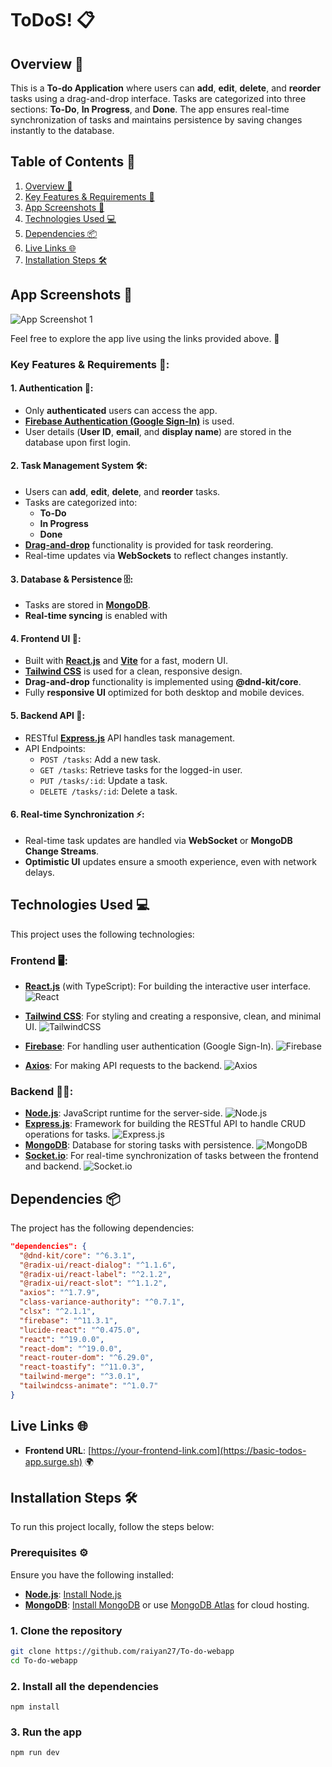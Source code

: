 # ToDoS! 📋

## Overview 🚀
This is a **To-do Application** where users can **add**, **edit**, **delete**, and **reorder** tasks using a drag-and-drop interface. Tasks are categorized into three sections: **To-Do**, **In Progress**, and **Done**. The app ensures real-time synchronization of tasks and maintains persistence by saving changes instantly to the database.

## Table of Contents 📑
1. [Overview 🚀](#overview-)
2. [Key Features & Requirements 📝](#key-features--requirements-)
3. [App Screenshots 📸](#app-screenshots-)
4. [Technologies Used 💻](#technologies-used-)
5. [Dependencies 📦](#dependencies-)
6. [Live Links 🌐](#live-links-)
7. [Installation Steps 🛠️](#installation-steps-%EF%B8%8F)


## App Screenshots 📸

![App Screenshot 1](https://i.ibb.co.com/HDt66W00/todos-app-home.png)

Feel free to explore the app live using the links provided above. 🎉


### Key Features & Requirements 📝:

#### 1. **Authentication 🔐**:
- Only **authenticated** users can access the app.
- **[Firebase Authentication (Google Sign-In)](https://firebase.google.com/docs/auth)** is used.
- User details (**User ID**, **email**, and **display name**) are stored in the database upon first login.

#### 2. **Task Management System 🛠️**:
- Users can **add**, **edit**, **delete**, and **reorder** tasks.
- Tasks are categorized into:
  - **To-Do**
  - **In Progress**
  - **Done**
- **[Drag-and-drop](https://react-beautiful-dnd.netlify.app/)** functionality is provided for task reordering.
- Real-time updates via **WebSockets** to reflect changes instantly.

#### 3. **Database & Persistence 🗄️**:
- Tasks are stored in **[MongoDB](https://www.mongodb.com/)**.
- **Real-time syncing** is enabled with

#### 4. **Frontend UI 🎨**:
- Built with **[React.js](https://reactjs.org/)** and **[Vite](https://vitejs.dev/)** for a fast, modern UI.
- **[Tailwind CSS](https://tailwindcss.com/)** is used for a clean, responsive design.
- **Drag-and-drop** functionality is implemented using **@dnd-kit/core**.
- Fully **responsive UI** optimized for both desktop and mobile devices.

#### 5. **Backend API 🔌**:
- RESTful **[Express.js](https://expressjs.com/)** API handles task management.
- API Endpoints:
  - `POST /tasks`: Add a new task.
  - `GET /tasks`: Retrieve tasks for the logged-in user.
  - `PUT /tasks/:id`: Update a task.
  - `DELETE /tasks/:id`: Delete a task.

#### 6. **Real-time Synchronization ⚡**:
- Real-time task updates are handled via **WebSocket** or **MongoDB Change Streams**.
- **Optimistic UI** updates ensure a smooth experience, even with network delays.

## Technologies Used 💻
This project uses the following technologies:

### Frontend 🖥️:
- **[React.js](https://reactjs.org/)** (with TypeScript): For building the interactive user interface. ![React](https://img.shields.io/badge/-React-61DAFB?logo=react&logoColor=white)
- **[Tailwind CSS](https://tailwindcss.com/)**: For styling and creating a responsive, clean, and minimal UI. ![TailwindCSS](https://img.shields.io/badge/TailwindCSS-38B2AC?logo=tailwindcss&logoColor=white)
- **[Firebase](https://firebase.google.com/)**: For handling user authentication (Google Sign-In). ![Firebase](https://img.shields.io/badge/Firebase-FFCA28?logo=firebase&logoColor=black)

- **[Axios](https://axios-http.com/)**: For making API requests to the backend. ![Axios](https://img.shields.io/badge/Axios-5A29E0?logo=axios&logoColor=white)

### Backend 🧑‍💻:
- **[Node.js](https://nodejs.org/)**: JavaScript runtime for the server-side. ![Node.js](https://img.shields.io/badge/Node.js-339933?logo=node.js&logoColor=white)
- **[Express.js](https://expressjs.com/)**: Framework for building the RESTful API to handle CRUD operations for tasks. ![Express.js](https://img.shields.io/badge/Express.js-000000?logo=express&logoColor=white)
- **[MongoDB](https://www.mongodb.com/)**: Database for storing tasks with persistence. ![MongoDB](https://img.shields.io/badge/MongoDB-47A248?logo=mongodb&logoColor=white)
- **[Socket.io](https://socket.io/)**: For real-time synchronization of tasks between the frontend and backend. ![Socket.io](https://img.shields.io/badge/Socket.io-010101?logo=socket-dot-io&logoColor=white)

## Dependencies 📦
The project has the following dependencies:

```json
"dependencies": {
  "@dnd-kit/core": "^6.3.1",
  "@radix-ui/react-dialog": "^1.1.6",
  "@radix-ui/react-label": "^2.1.2",
  "@radix-ui/react-slot": "^1.1.2",
  "axios": "^1.7.9",
  "class-variance-authority": "^0.7.1",
  "clsx": "^2.1.1",
  "firebase": "^11.3.1",
  "lucide-react": "^0.475.0",
  "react": "^19.0.0",
  "react-dom": "^19.0.0",
  "react-router-dom": "^6.29.0",
  "react-toastify": "^11.0.3",
  "tailwind-merge": "^3.0.1",
  "tailwindcss-animate": "^1.0.7"
}
```

## Live Links 🌐
- **Frontend URL**: [https://your-frontend-link.com](https://basic-todos-app.surge.sh) 🌍

## Installation Steps 🛠️
To run this project locally, follow the steps below:

### Prerequisites ⚙️
Ensure you have the following installed:
- **[Node.js](https://nodejs.org/)**: [Install Node.js](https://nodejs.org/)
- **[MongoDB](https://www.mongodb.com/)**: [Install MongoDB](https://www.mongodb.com/try/download/community) or use [MongoDB Atlas](https://www.mongodb.com/cloud/atlas) for cloud hosting.

### 1. Clone the repository
```bash
git clone https://github.com/raiyan27/To-do-webapp
cd To-do-webapp
```
### 2. Install all the dependencies 
```
npm install
```
### 3. Run the app
```
npm run dev
```



